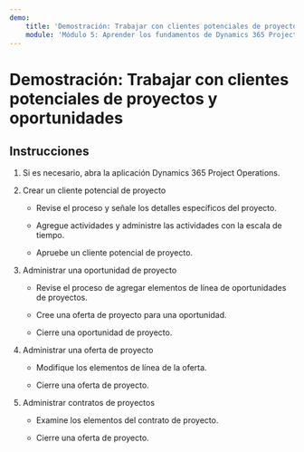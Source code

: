 ```yaml
---
demo:
    title: 'Demostración: Trabajar con clientes potenciales de proyectos y oportunidades'
    module: 'Módulo 5: Aprender los fundamentos de Dynamics 365 Project Operations'
---
```


# Demostración: Trabajar con clientes potenciales de proyectos y oportunidades

## Instrucciones

1. Si es necesario, abra la aplicación Dynamics 365 Project Operations. 

2. Crear un cliente potencial de proyecto

	- Revise el proceso y señale los detalles específicos del proyecto.

	- Agregue actividades y administre las actividades con la escala de tiempo. 

	- Apruebe un cliente potencial de proyecto.

3. Administrar una oportunidad de proyecto

	- Revise el proceso de agregar elementos de línea de oportunidades de proyectos.

	- Cree una oferta de proyecto para una oportunidad.

	- Cierre una oportunidad de proyecto.

4. Administrar una oferta de proyecto

	- Modifique los elementos de línea de la oferta.

	- Cierre una oferta de proyecto.

5. Administrar contratos de proyectos

	- Examine los elementos del contrato de proyecto.

	- Cierre una oferta de proyecto.
